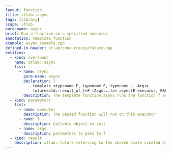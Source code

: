 ```yaml
---
layout: function
title: stlab::async
tags: [library]
scope: stlab
pure-name: async
brief: Run a function on a specified executor
annotation: template function
example: async_example.cpp
defined-in-header: stlab/concurrency/future.hpp
entities:
  - kind: overloads
    name: stlab::async
    list:
      - name: async
        pure-name: async
        declaration: |
            template <typename E, typename F, typename ...Args>
            future<std::result_of_t<F (Args...)>> async(E executor, F&& f, Args&&... args)
        description: The template function async runs the function f asynchronously on the specified executor and returns a stlab::future that will eventually hold the result of that function call.
  - kind: parameters
    list:
      - name: executor
        description: The passed function will run on this executor
      - name: f
        description: Callable object to call
      - name: args
        description: parameters to pass to f
  - kind: result
    description: stlab::future referring to the shared state created by this call to std::async.
---
```

